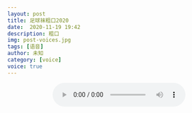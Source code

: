 ```yaml
---
layout: post
title: 足球袜粗口2020
date:  2020-11-19 19:42
description: 粗口
img: post-voices.jpg
tags: [语音]
author: 未知
category: [voice]
voice: true
---
```

<div align="center">
  <audio controls preload="auto" src="https://pan.xnan.top/0:/%E5%A3%B0%E6%8E%A7%E8%AF%AD%E9%9F%B3/%E5%B0%8F%E5%8F%94/%E8%B6%B3%E7%90%83%E8%A2%9C%E7%B2%97%E5%8F%A32020.mp3"></audio>
</div>
